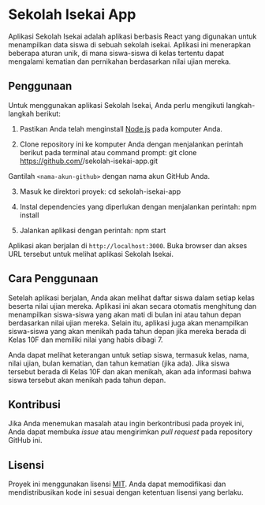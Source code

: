 # Sekolah Isekai App

Aplikasi Sekolah Isekai adalah aplikasi berbasis React yang digunakan untuk menampilkan data siswa di sebuah sekolah isekai. Aplikasi ini menerapkan beberapa aturan unik, di mana siswa-siswa di kelas tertentu dapat mengalami kematian dan pernikahan berdasarkan nilai ujian mereka.

## Penggunaan

Untuk menggunakan aplikasi Sekolah Isekai, Anda perlu mengikuti langkah-langkah berikut:

1. Pastikan Anda telah menginstall [Node.js](https://nodejs.org/) pada komputer Anda.

2. Clone repository ini ke komputer Anda dengan menjalankan perintah berikut pada terminal atau command prompt:
   git clone https://github.com/<nama-akun-github>/sekolah-isekai-app.git

Gantilah `<nama-akun-github>` dengan nama akun GitHub Anda.

3. Masuk ke direktori proyek:
   cd sekolah-isekai-app

4. Instal dependencies yang diperlukan dengan menjalankan perintah:
   npm install

5. Jalankan aplikasi dengan perintah:
   npm start

Aplikasi akan berjalan di `http://localhost:3000`. Buka browser dan akses URL tersebut untuk melihat aplikasi Sekolah Isekai.

## Cara Penggunaan

Setelah aplikasi berjalan, Anda akan melihat daftar siswa dalam setiap kelas beserta nilai ujian mereka. Aplikasi ini akan secara otomatis menghitung dan menampilkan siswa-siswa yang akan mati di bulan ini atau tahun depan berdasarkan nilai ujian mereka. Selain itu, aplikasi juga akan menampilkan siswa-siswa yang akan menikah pada tahun depan jika mereka berada di Kelas 10F dan memiliki nilai yang habis dibagi 7.

Anda dapat melihat keterangan untuk setiap siswa, termasuk kelas, nama, nilai ujian, bulan kematian, dan tahun kematian (jika ada). Jika siswa tersebut berada di Kelas 10F dan akan menikah, akan ada informasi bahwa siswa tersebut akan menikah pada tahun depan.

## Kontribusi

Jika Anda menemukan masalah atau ingin berkontribusi pada proyek ini, Anda dapat membuka _issue_ atau mengirimkan _pull request_ pada repository GitHub ini.

## Lisensi

Proyek ini menggunakan lisensi [MIT](LICENSE). Anda dapat memodifikasi dan mendistribusikan kode ini sesuai dengan ketentuan lisensi yang berlaku.
